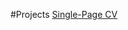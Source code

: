 #Projects
<a href="[https://github.com/AbderBabakhouya/Roadmap.sh-Projects/tree/main/Frontend%20Projects/Single-Page%20CV](https://roadmap.sh/projects/single-page-cv)">Single-Page CV</a>
